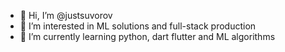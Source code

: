 - 👋 Hi, I’m @justsuvorov
- 👀 I’m interested in ML solutions and full-stack production
- 🌱 I’m currently learning python, dart flutter and ML algorithms



<!---
justsuvorov/justsuvorov is a ✨ special ✨ repository because its `README.md` (this file) appears on your GitHub profile.
You can click the Preview link to take a look at your changes. - 📫 https://justsuvorov.wixsite.com/main
--->
